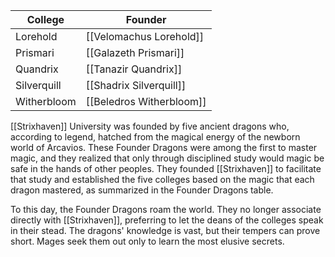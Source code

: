 | College     | Founder                  |
| ----------- | ------------------------ |
| Lorehold    | [[Velomachus Lorehold]]  |
| Prismari    | [[Galazeth Prismari]]    |
| Quandrix    | [[Tanazir Quandrix]]     |
| Silverquill | [[Shadrix Silverquill]]  |
| Witherbloom | [[Beledros Witherbloom]] |


[[Strixhaven]] University was founded by five ancient dragons who, according to legend, hatched from the magical energy of the newborn world of Arcavios. These Founder Dragons were among the first to master magic, and they realized that only through disciplined study would magic be safe in the hands of other peoples. They founded [[Strixhaven]] to facilitate that study and established the five colleges based on the magic that each dragon mastered, as summarized in the Founder Dragons table.

To this day, the Founder Dragons roam the world. They no longer associate directly with [[Strixhaven]], preferring to let the deans of the colleges speak in their stead. The dragons' knowledge is vast, but their tempers can prove short. Mages seek them out only to learn the most elusive secrets.

